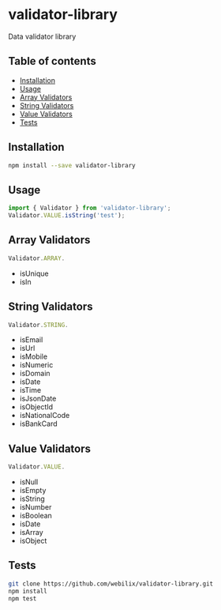 # validator-library

Data validator library

## Table of contents

-   [Installation](#installation)
-   [Usage](#usage-typescript)
-   [Array Validators](#array-validators)
-   [String Validators](#string-validators)
-   [Value Validators](#value-validators)
-   [Tests](#tests)

## Installation

```bash
npm install --save validator-library
```

## Usage

```typescript
import { Validator } from 'validator-library';
Validator.VALUE.isString('test');
```

## Array Validators

```javascript
Validator.ARRAY.
```

-   isUnique
-   isIn

## String Validators

```javascript
Validator.STRING.
```

-   isEmail
-   isUrl
-   isMobile
-   isNumeric
-   isDomain
-   isDate
-   isTime
-   isJsonDate
-   isObjectId
-   isNationalCode
-   isBankCard

## Value Validators

```javascript
Validator.VALUE.
```

-   isNull
-   isEmpty
-   isString
-   isNumber
-   isBoolean
-   isDate
-   isArray
-   isObject

## Tests

```bash
git clone https://github.com/webilix/validator-library.git
npm install
npm test
```
